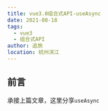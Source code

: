 ```yaml
---
title: vue3.0组合式API-useAsync
date: 2021-08-18
tags: 
  - vue3
  - 组合式API
author: 追旅
location: 杭州滨江
---
```


## 前言

承接上篇文章，这里分享```useAsync```
